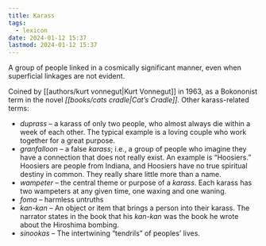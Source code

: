 ```yaml
---
title: Karass
tags:
  - lexicon
date: 2024-01-12 15:37
lastmod: 2024-01-12 15:37
---
```

A group of people linked in a cosmically significant manner, even when superficial linkages are not evident.

Coined by [[authors/kurt vonnegut|Kurt Vonnegut]] in 1963, as a Bokononist term in the novel *[[books/cats cradle|Cat’s Cradle]]*. Other karass-related terms:

- _duprass_ – a karass of only two people, who almost always die within a week of each other. The typical example is a loving couple who work together for a great purpose.
- _granfalloon_ – a false _karass_; i.e., a group of people who imagine they have a connection that does not really exist. An example is “Hoosiers.” Hoosiers are people from Indiana, and Hoosiers have no true spiritual destiny in common. They really share little more than a name.
- _wampeter_ – the central theme or purpose of a _karass_. Each karass has two wampeters at any given time, one waxing and one waning.
- _foma_ – harmless untruths
- _kan-kan_ – An object or item that brings a person into their karass. The narrator states in the book that his _kan-kan_ was the book he wrote about the Hiroshima bombing.
- _sinookas_ – The intertwining “tendrils” of peoples’ lives.